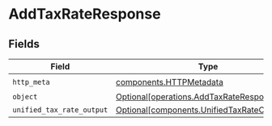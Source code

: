 # AddTaxRateResponse


## Fields

| Field                                                                                            | Type                                                                                             | Required                                                                                         | Description                                                                                      |
| ------------------------------------------------------------------------------------------------ | ------------------------------------------------------------------------------------------------ | ------------------------------------------------------------------------------------------------ | ------------------------------------------------------------------------------------------------ |
| `http_meta`                                                                                      | [components.HTTPMetadata](../../models/components/httpmetadata.md)                               | :heavy_check_mark:                                                                               | N/A                                                                                              |
| `object`                                                                                         | [Optional[operations.AddTaxRateResponseBody]](../../models/operations/addtaxrateresponsebody.md) | :heavy_minus_sign:                                                                               | N/A                                                                                              |
| `unified_tax_rate_output`                                                                        | [Optional[components.UnifiedTaxRateOutput]](../../models/components/unifiedtaxrateoutput.md)     | :heavy_minus_sign:                                                                               | N/A                                                                                              |